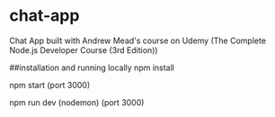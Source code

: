 # chat-app
Chat App built with Andrew Mead's course on Udemy (The Complete Node.js Developer Course (3rd Edition))

##installation and running locally
npm install

npm start (port 3000)

npm run dev (nodemon) (port 3000)





